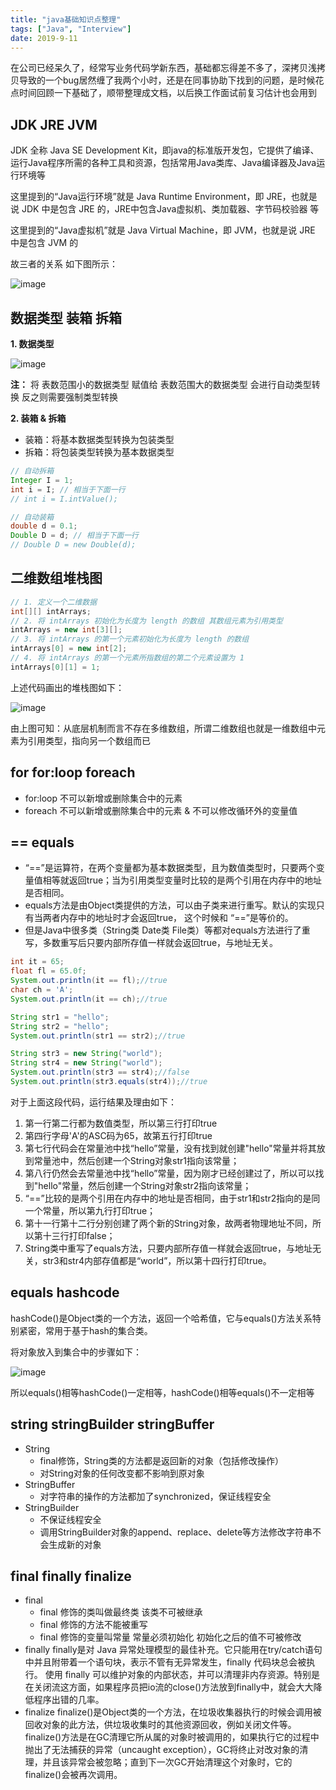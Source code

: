 ```yaml
---
title: "java基础知识点整理"
tags: ["Java", "Interview"]
date: 2019-9-11
---
```


在公司已经呆久了，经常写业务代码学新东西，基础都忘得差不多了，深拷贝浅拷贝导致的一个bug居然缠了我两个小时，还是在同事协助下找到的问题，是时候花点时间回顾一下基础了，顺带整理成文档，以后换工作面试前复习估计也会用到

<!--more-->

## JDK JRE JVM

JDK 全称 Java SE Development Kit，即java的标准版开发包，它提供了编译、运行Java程序所需的各种工具和资源，包括常用Java类库、Java编译器及Java运行环境等

这里提到的“Java运行环境”就是 Java Runtime Environment，即 JRE，也就是说 JDK 中是包含 JRE 的，JRE中包含Java虚拟机、类加载器、字节码校验器 等

这里提到的“Java虚拟机”就是 Java Virtual Machine，即 JVM，也就是说 JRE 中是包含 JVM 的

故三者的关系 如下图所示：

![image](/media/posts/java-basis/1.png)

## 数据类型 装箱 拆箱

**1. 数据类型**

![image](/media/posts/java-basis/2.png)

**注：** 将 表数范围小的数据类型 赋值给 表数范围大的数据类型 会进行自动类型转换 反之则需要强制类型转换

**2. 装箱 & 拆箱**

- 装箱：将基本数据类型转换为包装类型
- 拆箱：将包装类型转换为基本数据类型

```java
// 自动拆箱
Integer I = 1;
int i = I; // 相当于下面一行
// int i = I.intValue();

// 自动装箱
double d = 0.1;
Double D = d; // 相当于下面一行
// Double D = new Double(d);
```

## 二维数组堆栈图

```java
// 1. 定义一个二维数据
int[][] intArrays;
// 2. 将 intArrays 初始化为长度为 length 的数组 其数组元素为引用类型
intArrays = new int[3][];
// 3. 将 intArrays 的第一个元素初始化为长度为 length 的数组
intArrays[0] = new int[2];
// 4. 将 intArrays 的第一个元素所指数组的第二个元素设置为 1
intArrays[0][1] = 1;
```

上述代码画出的堆栈图如下：

![image](/media/posts/java-basis/3.png)

由上图可知：从底层机制而言不存在多维数组，所谓二维数组也就是一维数组中元素为引用类型，指向另一个数组而已

## for for:loop foreach

- for:loop 不可以新增或删除集合中的元素
- foreach 不可以新增或删除集合中的元素 & 不可以修改循环外的变量值

## == equals

- “==”是运算符，在两个变量都为基本数据类型，且为数值类型时，只要两个变量值相等就返回true；当为引用类型变量时比较的是两个引用在内存中的地址是否相同。
- equals方法是由Object类提供的方法，可以由子类来进行重写。默认的实现只有当两者内存中的地址时才会返回true， 这个时候和 “==”是等价的。
- 但是Java中很多类（String类 Date类 File类）等都对equals方法进行了重写，多数重写后只要内部所存值一样就会返回true，与地址无关。

```java
int it = 65;
float fl = 65.0f;
System.out.println(it == fl);//true
char ch = 'A';
System.out.println(it == ch);//true

String str1 = "hello";
String str2 = "hello";
System.out.println(str1 == str2);//true

String str3 = new String("world");
String str4 = new String("world");
System.out.println(str3 == str4);//false
System.out.println(str3.equals(str4));//true
```
对于上面这段代码，运行结果及理由如下：
1. 第一行第二行都为数值类型，所以第三行打印true
2. 第四行字母'A'的ASC码为65，故第五行打印true
3. 第七行代码会在常量池中找“hello”常量，没有找到就创建"hello"常量并将其放到常量池中，然后创建一个String对象str1指向该常量；
4. 第八行仍然会去常量池中找“hello”常量，因为刚才已经创建过了，所以可以找到"hello"常量，然后创建一个String对象str2指向该常量；
5. “==”比较的是两个引用在内存中的地址是否相同，由于str1和str2指向的是同一个常量，所以第九行打印true；
6. 第十一行第十二行分别创建了两个新的String对象，故两者物理地址不同，所以第十三行打印false；
7. String类中重写了equals方法，只要内部所存值一样就会返回true，与地址无关，str3和str4内部存值都是“world”，所以第十四行打印true。

## equals hashcode

hashCode()是Object类的一个方法，返回一个哈希值，它与equals()方法关系特别紧密，常用于基于hash的集合类。

将对象放入到集合中的步骤如下：

![image](/media/posts/java-basis/4.png)

所以equals()相等hashCode()一定相等，hashCode()相等equals()不一定相等

## string stringBuilder stringBuffer

- String
    - final修饰，String类的方法都是返回新的对象（包括修改操作）
    - 对String对象的任何改变都不影响到原对象
- StringBuffer
    - 对字符串的操作的方法都加了synchronized，保证线程安全
- StringBuilder
    - 不保证线程安全
    - 调用StringBuilder对象的append、replace、delete等方法修改字符串不会生成新的对象

## final finally finalize

- final
    - final 修饰的类叫做最终类 该类不可被继承
    - final 修饰的方法不能被重写
    - final 修饰的变量叫常量 常量必须初始化 初始化之后的值不可被修改
- finally
    finally是对 Java 异常处理模型的最佳补充。它只能用在try/catch语句中并且附带着一个语句块，表示不管有无异常发生，finally 代码块总会被执行。
    使用 finally 可以维护对象的内部状态，并可以清理非内存资源。特别是在关闭流这方面，如果程序员把io流的close()方法放到finally中，就会大大降低程序出错的几率。
- finalize
    finalize()是Object类的一个方法，在垃圾收集器执行的时候会调用被回收对象的此方法，供垃圾收集时的其他资源回收，例如关闭文件等。
    finalize()方法是在GC清理它所从属的对象时被调用的，如果执行它的过程中抛出了无法捕获的异常（uncaught exception），GC将终止对改对象的清理，并且该异常会被忽略；直到下一次GC开始清理这个对象时，它的finalize()会被再次调用。
